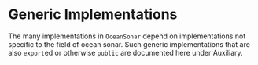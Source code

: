 # Generic Implementations

The many implementations in `OceanSonar`
depend on implementations not specific to the field of ocean sonar.
Such generic implementations that are also `export`ed or otherwise `public`
are documented here under Auxiliary.

